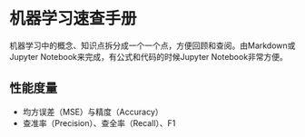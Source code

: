 # 机器学习速查手册

机器学习中的概念、知识点拆分成一个一个点，方便回顾和查阅。由Markdown或Jupyter Notebook来完成，有公式和代码的时候Jupyter Notebook非常方便。

## 性能度量

- 均方误差（MSE）与精度（Accuracy）
- 查准率（Precision）、查全率（Recall）、F1